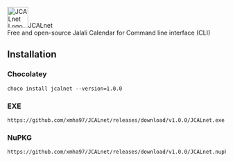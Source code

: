 <img src="https://raw.githubusercontent.com/xmha97/JCALnet/master/Icon.png" alt="JCALnet Logo" width="48" height="48" />JCALnet  
Free and open-source Jalali Calendar for Command line interface (CLI)
## Installation
### Chocolatey
```
choco install jcalnet --version=1.0.0
```
### EXE
```
https://github.com/xmha97/JCALnet/releases/download/v1.0.0/JCALnet.exe
```
### NuPKG
```
https://github.com/xmha97/JCALnet/releases/download/v1.0.0/JCALnet.nupkg
```
